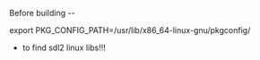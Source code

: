 Before building --

export PKG_CONFIG_PATH=/usr/lib/x86_64-linux-gnu/pkgconfig/

- to find sdl2 linux libs!!!
